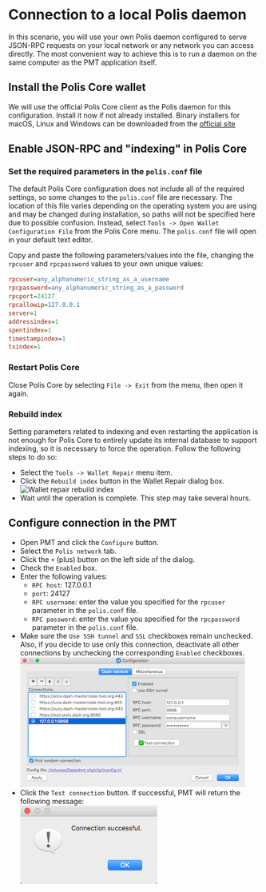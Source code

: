 # Connection to a local Polis daemon
In this scenario, you will use your own Polis daemon configured to serve JSON-RPC requests on your local network or any network you can access directly. The most convenient way to achieve this is to run a daemon on the same computer as the PMT application itself.

## Install the Polis Core wallet
We will use the official Polis Core client as the Polis daemon for this configuration. Install it now if not already installed. Binary installers for macOS, Linux and Windows can be downloaded from the [official site](https://www.polispay.org)

## Enable JSON-RPC and "indexing" in Polis Core
###  Set the required parameters in the `polis.conf` file
The default Polis Core configuration does not include all of the required settings, so some changes to the `polis.conf` file are necessary. The location of this file varies depending on the operating system you are using and may be changed during installation, so paths will not be specified here due to possible confusion. Instead, select `Tools -> Open Wallet Configuration File` from the Polis Core menu. The `polis.conf` file will open in your default text editor.

Copy and paste the following parameters/values into the file, changing the `rpcuser` and `rpcpassword` values to your own unique values:
```ini
rpcuser=any_alphanumeric_string_as_a_username
rpcpassword=any_alphanumeric_string_as_a_password
rpcport=24127
rpcallowip=127.0.0.1
server=1
addressindex=1
spentindex=1
timestampindex=1
txindex=1
```

### Restart Polis Core

Close Polis Core by selecting `File -> Exit` from the menu, then open it again.

### Rebuild index
Setting parameters related to indexing and even restarting the application is not enough for Polis Core to entirely update its internal database to support indexing, so it is necessary to force the operation. Follow the following steps to do so:

 * Select the `Tools -> Wallet Repair` menu item.
 * Click the `Rebuild index` button in the Wallet Repair dialog box.  
    ![Wallet repair rebuild index](img/polisqt-rebuild-index.png)
 * Wait until the operation is complete. This step may take several hours.

## Configure connection in the PMT
 * Open PMT and click the `Configure` button.
 * Select the `Polis network` tab.
 * Click the `+` (plus) button on the left side of the dialog.
 * Check the `Enabled` box.
 * Enter the following values:
   * `RPC host`: 127.0.0.1
   * `port`: 24127
   * `RPC username`: enter the value you specified for the `rpcuser` parameter in the `polis.conf` file.
   * `RPC password`: enter the value you specified for the `rpcpassword` parameter in the `polis.conf` file.
 * Make sure the `Use SSH tunnel` and `SSL` checkboxes remain unchecked. Also, if you decide to use only this connection, deactivate all other connections by unchecking the corresponding `Enabled` checkboxes.  
    ![Direct connection configuration window](img/pmt-config-dlg-conn-direct.png)
 * Click the `Test connection` button. If successful, PMT will return the following message:  
    ![Connection successful](img/pmt-conn-success.png)
